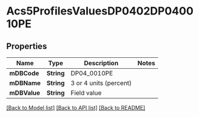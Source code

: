 # Acs5ProfilesValuesDP0402DP040010PE

## Properties
Name | Type | Description | Notes
------------ | ------------- | ------------- | -------------
**mDBCode** | **String** | DP04_0010PE | 
**mDBName** | **String** | 3 or 4 units (percent) | 
**mDBValue** | **String** | Field value | 

[[Back to Model list]](../README.md#documentation-for-models) [[Back to API list]](../README.md#documentation-for-api-endpoints) [[Back to README]](../README.md)


